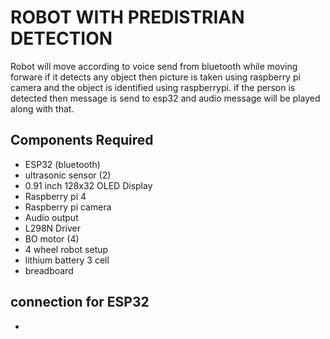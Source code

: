 # ROBOT WITH PREDISTRIAN DETECTION

Robot will move according to voice send from bluetooth while moving forware if it detects any object then picture is taken using raspberry pi camera and the object is identified using raspberrypi. if the person is detected then message is send to esp32 and audio message will be played along with that. 

## Components Required

- ESP32 (bluetooth)
- ultrasonic sensor (2)
- 0.91 inch 128x32 OLED Display
- Raspberry pi 4
- Raspberry pi camera
- Audio output
- L298N Driver
- BO motor (4)
- 4 wheel robot setup
- lithium battery 3 cell
- breadboard

## connection for ESP32

- 